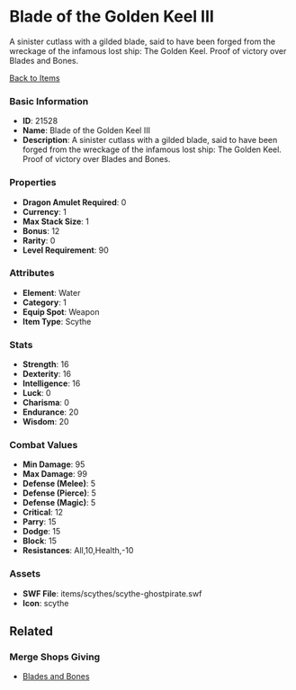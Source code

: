 # Blade of the Golden Keel III

A sinister cutlass with a gilded blade, said to have been forged from the wreckage of the infamous lost ship: The Golden Keel. Proof of victory over Blades and Bones.

[Back to Items](../items.md)

### Basic Information

- **ID**: 21528
- **Name**: Blade of the Golden Keel III
- **Description**: A sinister cutlass with a gilded blade, said to have been forged from the wreckage of the infamous lost ship: The Golden Keel. Proof of victory over Blades and Bones.

### Properties

- **Dragon Amulet Required**: 0
- **Currency**: 1
- **Max Stack Size**: 1
- **Bonus**: 12
- **Rarity**: 0
- **Level Requirement**: 90

### Attributes

- **Element**: Water
- **Category**: 1
- **Equip Spot**: Weapon
- **Item Type**: Scythe

### Stats

- **Strength**: 16
- **Dexterity**: 16
- **Intelligence**: 16
- **Luck**: 0
- **Charisma**: 0
- **Endurance**: 20
- **Wisdom**: 20

### Combat Values

- **Min Damage**: 95
- **Max Damage**: 99
- **Defense (Melee)**: 5
- **Defense (Pierce)**: 5
- **Defense (Magic)**: 5
- **Critical**: 12
- **Parry**: 15
- **Dodge**: 15
- **Block**: 15
- **Resistances**: All,10,Health,-10

### Assets

- **SWF File**: items/scythes/scythe-ghostpirate.swf
- **Icon**: scythe

## Related

### Merge Shops Giving

- [Blades and Bones](../merge-shops/391-blades-and-bones.md)


